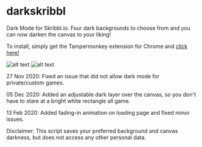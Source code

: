 # darkskribbl
Dark Mode for Skribbl.io. Four dark backgrounds to choose from and you can now darken the canvas to your liking!

To install, simply get the Tampermonkey extension for Chrome and [click here!](https://github.com/pospos21/darkskribbl/raw/main/darkmode.user.js)

![alt text](https://i.imgur.com/3jYS1ij.png)
![alt text](https://i.imgur.com/WlUsE6d.png)

27 Nov 2020: Fixed an issue that did not allow dark mode for private/custom games.

05 Dec 2020: Added an adjustable dark layer over the canvas, so you don't have to stare at a bright white rectangle all game.

13 Feb 2020: Added fading-in animation on loading page and fixed minor issues.

Disclaimer: This script saves your preferred background and canvas darkness, but does not access any other personal data.
